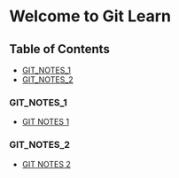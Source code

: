 # Welcome to Git Learn 
## Table of Contents  
- [GIT_NOTES_1](#git-notes-1)
- [GIT_NOTES_2](#git-notes-2)  
### GIT_NOTES_1  
- [GIT NOTES 1](https://magicansk.github.io/LEARN_Git/GIT_NOTES_1)  
### GIT_NOTES_2  
- [GIT NOTES 2](https://magicansk.github.io/LEARN_Git/GIT_NOTES_2)  
